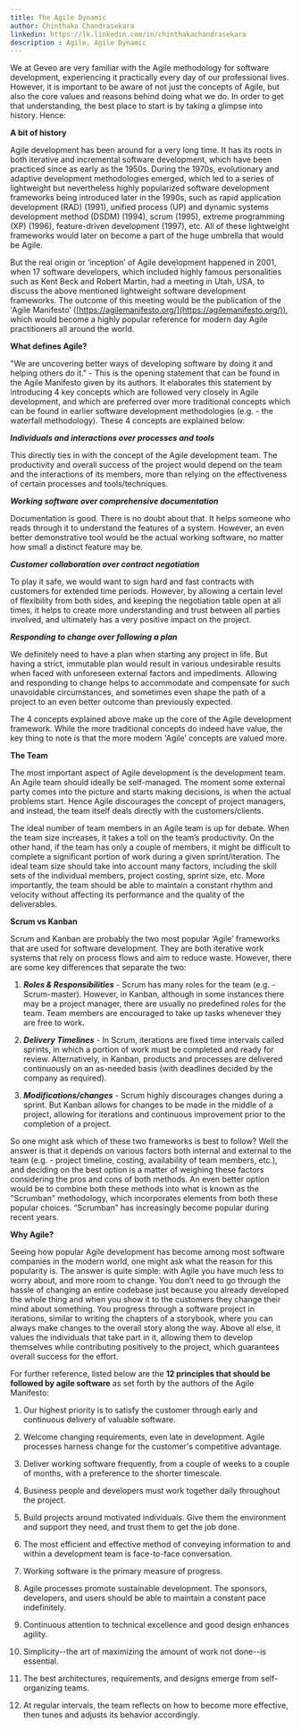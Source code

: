 ```yaml
---
title: The Agile Dynamic
author: Chinthaka Chandrasekara
linkedin: https://lk.linkedin.com/in/chinthakachandrasekara
description : Agile, Agile Dynamic
---
```


We at Geveo are very familiar with the Agile methodology for software development, experiencing it practically every day of our professional lives. However, it is important to be aware of not just the concepts of Agile, but also the core values and reasons behind doing what we do. In order to get that understanding, the best place to start is by taking a glimpse into history. Hence:

**A bit of history**

Agile development has been around for a very long time. It has its roots in both iterative and incremental software development, which have been practiced since as early as the 1950s. During the 1970s, evolutionary and adaptive development methodologies emerged, which led to a series of lightweight but nevertheless highly popularized software development frameworks being introduced later in the 1990s, such as rapid application development (RAD) (1991), unified process (UP) and dynamic systems development method (DSDM) (1994), scrum (1995), extreme programming (XP) (1996), feature-driven development (1997), etc. All of these lightweight frameworks would later on become a part of the huge umbrella that would be Agile.

But the real origin or ‘inception’ of Agile development happened in 2001, when 17 software developers, which included highly famous personalities such as Kent Beck and Robert Martin, had a meeting in Utah, USA, to discuss the above mentioned lightweight software development frameworks. The outcome of this meeting would be the publication of the 'Agile Manifesto’ ([https://agilemanifesto.org/](https://agilemanifesto.org/)), which would become a highly popular reference for modern day Agile practitioners all around the world.

**What defines Agile?**

"We are uncovering better ways of developing software by doing it and helping others do it." - This is the opening statement that can be found in the Agile Manifesto given by its authors. It elaborates this statement by introducing 4 key concepts which are followed very closely in Agile development, and which are preferred over more traditional concepts which can be found in earlier software development methodologies (e.g. - the waterfall methodology). These 4 concepts are explained below:

**_Individuals and interactions over processes and tools_**

This directly ties in with the concept of the Agile development team. The productivity and overall success of the project would depend on the team and the interactions of its members, more than relying on the effectiveness of certain processes and tools/techniques.


**_Working software over comprehensive documentation_**

Documentation is good. There is no doubt about that. It helps someone who reads through it to understand the features of a system. However, an even better demonstrative tool would be the actual working software, no matter how small a distinct feature may be.


**_Customer collaboration over contract negotiation_**

To play it safe, we would want to sign hard and fast contracts with customers for extended time periods. However, by allowing a certain level of flexibility from both sides, and keeping the negotiation table open at all times, it helps to create more understanding and trust between all parties involved, and ultimately has a very positive impact on the project.


**_Responding to change over following a plan_**

We definitely need to have a plan when starting any project in life. But having a strict, immutable plan would result in various undesirable results when faced with unforeseen external factors and impediments. Allowing and responding to change helps to accommodate and compensate for such unavoidable circumstances, and sometimes even shape the path of a project to an even better outcome than previously expected.


The 4 concepts explained above make up the core of the Agile development framework. While the more traditional concepts do indeed have value, the key thing to note is that the more modern 'Agile’ concepts are valued more.

**The Team**

The most important aspect of Agile development is the development team. An Agile team should ideally be self-managed. The moment some external party comes into the picture and starts making decisions, is when the actual problems start. Hence Agile discourages the concept of project managers, and instead, the team itself deals directly with the customers/clients.

The ideal number of team members in an Agile team is up for debate. When the team size increases, it takes a toll on the team’s productivity. On the other hand, if the team has only a couple of members, it might be difficult to complete a significant portion of work during a given sprint/iteration. The ideal team size should take into account many factors, including the skill sets of the individual members, project costing, sprint size, etc. More importantly, the team should be able to maintain a constant rhythm and velocity without affecting its performance and the quality of the deliverables.

**Scrum vs Kanban**

Scrum and Kanban are probably the two most popular ‘Agile’ frameworks that are used for software development. They are both iterative work systems that rely on process flows and aim to reduce waste. However, there are some key differences that separate the two:

1. **_Roles & Responsibilities_** - Scrum has many roles for the team (e.g. - Scrum-master). However, in Kanban, although in some instances there may be a project manager, there are usually no predefined roles for the team. Team members are encouraged to take up tasks whenever they are free to work.

2. **_Delivery Timelines_** - In Scrum, iterations are fixed time intervals called sprints, in which a portion of work must be completed and ready for review. Alternatively, in Kanban, products and processes are delivered continuously on an as-needed basis (with deadlines decided by the company as required).

3. **_Modifications/changes_** - Scrum highly discourages changes during a sprint. But Kanban allows for changes to be made in the middle of a project, allowing for iterations and continuous improvement prior to the completion of a project.

So one might ask which of these two frameworks is best to follow? Well the answer is that it depends on various factors both internal and external to the team (e.g. - project timeline, costing, availability of team members, etc.), and deciding on the best option is a matter of weighing these factors considering the pros and cons of both methods. An even better option would be to combine both these methods into what is known as the "Scrumban" methodology, which incorporates elements from both these popular choices. “Scrumban” has increasingly become popular during recent years.

**Why Agile?**

Seeing how popular Agile development has become among most software companies in the modern world, one might ask what the reason for this popularity is. The answer is quite simple: with Agile you have much less to worry about, and more room to change. You don’t need to go through the hassle of changing an entire codebase just because you already developed the whole thing and when you show it to the customers they change their mind about something. You progress through a software project in iterations, similar to writing the chapters of a storybook, where you can always make changes to the overall story along the way. Above all else, it values the individuals that take part in it, allowing them to develop themselves while contributing positively to the project, which guarantees overall success for the effort.

For further reference, listed below are the **12 principles that should be followed by agile software** as set forth by the authors of the Agile Manifesto:

1. Our highest priority is to satisfy the customer through early and continuous delivery of valuable software.

2. Welcome changing requirements, even late in development. Agile processes harness change for the customer's competitive advantage.

3. Deliver working software frequently, from a couple of weeks to a couple of months, with a preference to the shorter timescale.

4. Business people and developers must work together daily throughout the project.

5. Build projects around motivated individuals. Give them the environment and support they need, and trust them to get the job done.

6. The most efficient and effective method of conveying information to and within a development team is face-to-face conversation.

7. Working software is the primary measure of progress.

8. Agile processes promote sustainable development. The sponsors, developers, and users should be able to maintain a constant pace indefinitely.

9. Continuous attention to technical excellence and good design enhances agility.

10. Simplicity--the art of maximizing the amount of work not done--is essential.

11. The best architectures, requirements, and designs emerge from self-organizing teams.

12. At regular intervals, the team reflects on how to become more effective, then tunes and adjusts its behavior accordingly.

